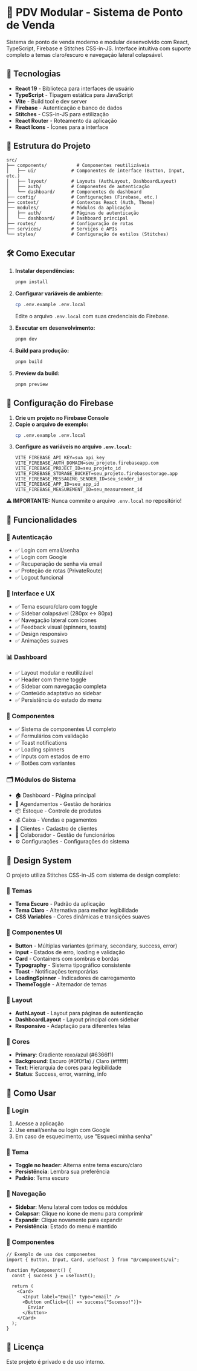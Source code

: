 # 🛒 PDV Modular - Sistema de Ponto de Venda

Sistema de ponto de venda moderno e modular desenvolvido com React, TypeScript, Firebase e Stitches CSS-in-JS. Interface intuitiva com suporte completo a temas claro/escuro e navegação lateral colapsável.

## 🚀 Tecnologias

- **React 19** - Biblioteca para interfaces de usuário
- **TypeScript** - Tipagem estática para JavaScript
- **Vite** - Build tool e dev server
- **Firebase** - Autenticação e banco de dados
- **Stitches** - CSS-in-JS para estilização
- **React Router** - Roteamento da aplicação
- **React Icons** - Ícones para a interface

## 📁 Estrutura do Projeto

```
src/
├── components/           # Componentes reutilizáveis
│   ├── ui/             # Componentes de interface (Button, Input, etc.)
│   ├── layout/         # Layouts (AuthLayout, DashboardLayout)
│   ├── auth/           # Componentes de autenticação
│   └── dashboard/      # Componentes do dashboard
├── config/             # Configurações (Firebase, etc.)
├── context/            # Contextos React (Auth, Theme)
├── modules/            # Módulos da aplicação
│   ├── auth/           # Páginas de autenticação
│   └── dashboard/      # Dashboard principal
├── routes/             # Configuração de rotas
├── services/           # Serviços e APIs
└── styles/             # Configuração de estilos (Stitches)
```

## 🛠️ Como Executar

1. **Instalar dependências:**
   ```bash
   pnpm install
   ```

2. **Configurar variáveis de ambiente:**
   ```bash
   cp .env.example .env.local
   ```
   Edite o arquivo `.env.local` com suas credenciais do Firebase.

3. **Executar em desenvolvimento:**
   ```bash
   pnpm dev
   ```

4. **Build para produção:**
   ```bash
   pnpm build
   ```

5. **Preview da build:**
   ```bash
   pnpm preview
   ```

## 🔧 Configuração do Firebase

1. **Crie um projeto no Firebase Console**
2. **Copie o arquivo de exemplo:**
   ```bash
   cp .env.example .env.local
   ```
3. **Configure as variáveis no arquivo `.env.local`:**
   ```env
   VITE_FIREBASE_API_KEY=sua_api_key
   VITE_FIREBASE_AUTH_DOMAIN=seu_projeto.firebaseapp.com
   VITE_FIREBASE_PROJECT_ID=seu_projeto_id
   VITE_FIREBASE_STORAGE_BUCKET=seu_projeto.firebasestorage.app
   VITE_FIREBASE_MESSAGING_SENDER_ID=seu_sender_id
   VITE_FIREBASE_APP_ID=seu_app_id
   VITE_FIREBASE_MEASUREMENT_ID=seu_measurement_id
   ```

**⚠️ IMPORTANTE:** Nunca commite o arquivo `.env.local` no repositório!

## 📱 Funcionalidades

### 🔐 Autenticação
- ✅ Login com email/senha
- ✅ Login com Google
- ✅ Recuperação de senha via email
- ✅ Proteção de rotas (PrivateRoute)
- ✅ Logout funcional

### 🎨 Interface e UX
- ✅ Tema escuro/claro com toggle
- ✅ Sidebar colapsável (280px ↔ 80px)
- ✅ Navegação lateral com ícones
- ✅ Feedback visual (spinners, toasts)
- ✅ Design responsivo
- ✅ Animações suaves

### 📊 Dashboard
- ✅ Layout modular e reutilizável
- ✅ Header com theme toggle
- ✅ Sidebar com navegação completa
- ✅ Conteúdo adaptativo ao sidebar
- ✅ Persistência do estado do menu

### 🧩 Componentes
- ✅ Sistema de componentes UI completo
- ✅ Formulários com validação
- ✅ Toast notifications
- ✅ Loading spinners
- ✅ Inputs com estados de erro
- ✅ Botões com variantes

### 🗂️ Módulos do Sistema
- 🏠 Dashboard - Página principal
- 📅 Agendamentos - Gestão de horários
- 📦 Estoque - Controle de produtos
- 💰 Caixa - Vendas e pagamentos
- 👥 Clientes - Cadastro de clientes
- 👤 Colaborador - Gestão de funcionários
- ⚙️ Configurações - Configurações do sistema

## 🎨 Design System

O projeto utiliza Stitches CSS-in-JS com sistema de design completo:

### 🎨 Temas
- **Tema Escuro** - Padrão da aplicação
- **Tema Claro** - Alternativa para melhor legibilidade
- **CSS Variables** - Cores dinâmicas e transições suaves

### 🧩 Componentes UI
- **Button** - Múltiplas variantes (primary, secondary, success, error)
- **Input** - Estados de erro, loading e validação
- **Card** - Containers com sombras e bordas
- **Typography** - Sistema tipográfico consistente
- **Toast** - Notificações temporárias
- **LoadingSpinner** - Indicadores de carregamento
- **ThemeToggle** - Alternador de temas

### 📐 Layout
- **AuthLayout** - Layout para páginas de autenticação
- **DashboardLayout** - Layout principal com sidebar
- **Responsivo** - Adaptação para diferentes telas

### 🎯 Cores
- **Primary**: Gradiente roxo/azul (#6366f1)
- **Background**: Escuro (#0f0f1a) / Claro (#ffffff)
- **Text**: Hierarquia de cores para legibilidade
- **Status**: Success, error, warning, info

## 🚀 Como Usar

### 🔐 Login
1. Acesse a aplicação
2. Use email/senha ou login com Google
3. Em caso de esquecimento, use "Esqueci minha senha"

### 🎨 Tema
- **Toggle no header**: Alterna entre tema escuro/claro
- **Persistência**: Lembra sua preferência
- **Padrão**: Tema escuro

### 📱 Navegação
- **Sidebar**: Menu lateral com todos os módulos
- **Colapsar**: Clique no ícone de menu para comprimir
- **Expandir**: Clique novamente para expandir
- **Persistência**: Estado do menu é mantido

### 🧩 Componentes
```tsx
// Exemplo de uso dos componentes
import { Button, Input, Card, useToast } from "@/components/ui";

function MyComponent() {
  const { success } = useToast();
  
  return (
    <Card>
      <Input label="Email" type="email" />
      <Button onClick={() => success("Sucesso!")}>
        Enviar
      </Button>
    </Card>
  );
}
```

## 📄 Licença

Este projeto é privado e de uso interno.
